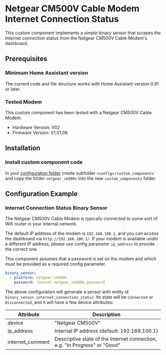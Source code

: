# Netgear CM500V Cable Modem Internet Connection Status

This custom component implements a simple binary sensor that scrapes the
Internet connection status from the Netgear CM500V Cable Modem's dashboard.

## Prerequisites

### Minimum Home Assistant version
The current code and file structure works with Home Assistant version 0.91 or 
later.

### Tested Modem
This custom component has been tested with a Netgear CM500V Cable Modem.

* Hardware Version: V02
* Firmware Version: V1.01.08

## Installation

### Install custom component code
In your [configuration folder](https://www.home-assistant.io/docs/configuration/)
create subfolder `<config>/custom_components` and copy the folder
`netgear_cm500v` into the new `custom_components` folder.

## Configuration Example


### Internet Connection Status Binary Sensor

The Netgear CM500V Cable Modem is typically connected to some sort of Wifi
router in your internal network. 

The default IP address of the modem is `192.168.100.1`, and you can access 
the dashboard via `http://192.168.100.1/`. If your modem is available under
a different IP address, please use config parameter `ip_address` to provide
the correct one.

This component assumes that a password is set on the modem and which must be 
provided as a required config parameter.

```yaml
binary_sensor:
  - platform: netgear_cm500v
    password: !secret netgear_cm500v_password
```

The above configuration will generate a sensor with entity id 
`binary_sensor.internet_connection_status`. Its state will be `Connected` or
`Disconnected`, and it will have a few device attributes:

| Attribute        | Description                                                                |
|------------------|----------------------------------------------------------------------------|
| device           | "Netgear CM500V"                                                           |
| ip_address       | Internal IP address (default: 192.168.100.1)                               |
| internet_comment | Descriptive state of the Internet connection, e.g. "In Progress" or "Good" |
